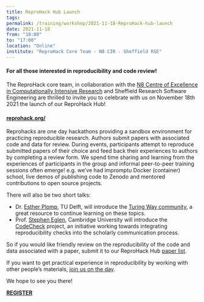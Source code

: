 ```yaml
---
title: ReproHack Hub Launch
tags:
permalink: /training/workshop/2021-11-18-ReproHack-hub-launch
date: 2021-11-18
from: "10:00"
to: "17:00"
location: "Online"
institute: "ReproHack Core Team - N8 CIR - Sheffield RSE"
---
```


#### **For all those interested in reproducibility and code review!**

The ReproHack core team, in collaboration with the [N8 Centre of Excellence in Computationally Intensive Research](https://n8cir.org.uk/) and Sheffield Research Software Engineering are thrilled to invite you to celebrate with us on November 18th 2021 the launch of our ReproHack Hub! 

#### [reprohack.org/](https://reprohack.org/)

Reprohacks are one day hackathons providing a sandbox environment for practicing reproducible research.  Authors submit papers with associated code and data for review. During events, participants attempt to reproduce submitted papers of their choice and feed back their experiences to authors by completing a review form. We spend time sharing and learning from the experiences of participants in the group and informal peer-to-peer training sessions often emerge! e.g. we’ve had impromptu Docker (container) school, live demos of publishing code to Zenodo and mentored contributions to open source projects. 

There will also be two short talks:
- Dr. [Esther Plomp](https://www.tudelft.nl/en/library/research-data-management/r/support/data-stewardship/contact/esther-plomp), TU Delft, will introduce the [Turing Way community](https://the-turing-way.netlify.app/welcome), a great resource to continue learning on these topics.
- Prof. [Stephen Eglen](https://sje30.github.io/), Cambridge University will introduce the [CodeCheck](https://codecheck.org.uk/) project, an initiative working towards integrating reproducibility checks into the scholarly communication process.

So if you would like friendly review on the reproducibility of the code and data associated with a paper, submit it to our ReproHack Hub [paper list](https://reprohack.org/paper/). 

If you want to get practical experience in reproducibility by working with other people’s materials, [join us on the day](https://www.reprohack.org/event/11/).

We hope to see you there!


<div class="social-media-inner container text-center">
            <a href="https://www.eventbrite.co.uk/e/reprohack-hub-launch-tickets-192203765637" class="btn btn-success font-weight-normal btn-wrap">
                <strong>REGISTER</strong>
            </a>
        </div>
